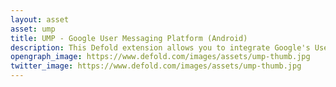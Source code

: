 ```yaml
---
layout: asset
asset: ump
title: UMP - Google User Messaging Platform (Android)
description: This Defold extension allows you to integrate Google's User Messaging Platform (UMP) into your Defold game to manage user consent for ads on Android. It helps you request consent information, show the consent form, and check the user's consent status
opengraph_image: https://www.defold.com/images/assets/ump-thumb.jpg
twitter_image: https://www.defold.com/images/assets/ump-thumb.jpg
---
```


